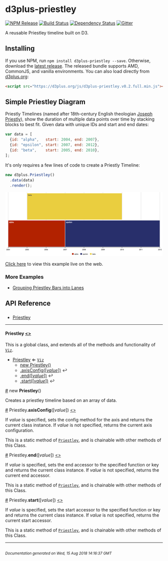 # d3plus-priestley

[![NPM Release](http://img.shields.io/npm/v/d3plus-priestley.svg?style=flat)](https://www.npmjs.org/package/d3plus-priestley) [![Build Status](https://travis-ci.org/d3plus/d3plus-priestley.svg?branch=master)](https://travis-ci.org/d3plus/d3plus-priestley) [![Dependency Status](http://img.shields.io/david/d3plus/d3plus-priestley.svg?style=flat)](https://david-dm.org/d3plus/d3plus-priestley) [![Gitter](https://img.shields.io/badge/-chat_on_gitter-brightgreen.svg?style=flat&logo=gitter-white)](https://gitter.im/d3plus/) 

A reusable Priestley timeline built on D3.

## Installing

If you use NPM, run `npm install d3plus-priestley --save`. Otherwise, download the [latest release](https://github.com/d3plus/d3plus-priestley/releases/latest). The released bundle supports AMD, CommonJS, and vanilla environments. You can also load directly from [d3plus.org](https://d3plus.org):

```html
<script src="https://d3plus.org/js/d3plus-priestley.v0.2.full.min.js"></script>
```


## Simple Priestley Diagram

Priestly Timelines (named after 18th-century English theologian [Joseph Priestly](https://en.wikipedia.org/wiki/Joseph_Priestley)), show the duration of multiple data points over time by stacking blocks to best fit. Given data with unique IDs and start and end dates:

```js
var data = [
  {id: "alpha",   start: 2004, end: 2007},
  {id: "epsilon", start: 2007, end: 2012},
  {id: "beta",    start: 2005, end: 2010},
];
```

It's only requires a few lines of code to create a Priestly Timeline:

```js
new d3plus.Priestley()
  .data(data)
  .render();
```


[<kbd><img src="/example/getting-started.png" width="990px" /></kbd>](https://d3plus.org/examples/d3plus-priestley/getting-started/)

[Click here](https://d3plus.org/examples/d3plus-priestley/getting-started/) to view this example live on the web.


### More Examples

 * [Grouping Priestley Bars into Lanes](http://d3plus.org/examples/d3plus-priestley/grouping/)

## API Reference

##### 
* [Priestley](#Priestley)

---

<a name="Priestley"></a>
#### **Priestley** [<>](https://github.com/d3plus/d3plus-priestley/blob/master/src/Priestley.js#L15)


This is a global class, and extends all of the methods and functionality of [<code>Viz</code>](https://github.com/d3plus/d3plus-viz#Viz).


* [Priestley](#Priestley) ⇐ [<code>Viz</code>](https://github.com/d3plus/d3plus-viz#Viz)
    * [new Priestley()](#new_Priestley_new)
    * [.axisConfig([*value*])](#Priestley.axisConfig) ↩︎
    * [.end([*value*])](#Priestley.end) ↩︎
    * [.start([*value*])](#Priestley.start) ↩︎


<a name="new_Priestley_new" href="#new_Priestley_new">#</a> new **Priestley**()

Creates a priestley timeline based on an array of data.





<a name="Priestley.axisConfig" href="#Priestley.axisConfig">#</a> Priestley.**axisConfig**([*value*]) [<>](https://github.com/d3plus/d3plus-priestley/blob/master/src/Priestley.js#L144)

If *value* is specified, sets the config method for the axis and returns the current class instance. If *value* is not specified, returns the current axis configuration.


This is a static method of [<code>Priestley</code>](#Priestley), and is chainable with other methods of this Class.


<a name="Priestley.end" href="#Priestley.end">#</a> Priestley.**end**([*value*]) [<>](https://github.com/d3plus/d3plus-priestley/blob/master/src/Priestley.js#L154)

If *value* is specified, sets the end accessor to the specified function or key and returns the current class instance. If *value* is not specified, returns the current end accessor.


This is a static method of [<code>Priestley</code>](#Priestley), and is chainable with other methods of this Class.


<a name="Priestley.start" href="#Priestley.start">#</a> Priestley.**start**([*value*]) [<>](https://github.com/d3plus/d3plus-priestley/blob/master/src/Priestley.js#L172)

If *value* is specified, sets the start accessor to the specified function or key and returns the current class instance. If *value* is not specified, returns the current start accessor.


This is a static method of [<code>Priestley</code>](#Priestley), and is chainable with other methods of this Class.

---



###### <sub>Documentation generated on Wed, 15 Aug 2018 14:16:37 GMT</sub>
